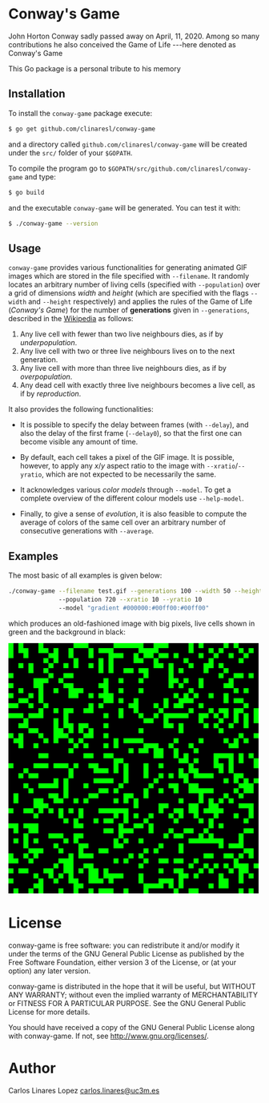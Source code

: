 # Conway's Game

John Horton Conway sadly passed away on April, 11, 2020. Among so many
contributions he also conceived the Game of Life ---here denoted as Conway's
Game

This Go package is a personal tribute to his memory


## Installation

To install the `conway-game` package execute:

``` sh
$ go get github.com/clinaresl/conway-game
```

and a directory called `github.com/clinaresl/conway-game` will be created under
the `src/` folder of your `$GOPATH`.

To compile the program go to `$GOPATH/src/github.com/clinaresl/conway-game` and
type:

``` sh
$ go build
```

and the executable `conway-game` will be generated. You can test it with:

``` sh
$ ./conway-game --version
```


## Usage

`conway-game` provides various functionalities for generating animated GIF
images which are stored in the file specified with `--filename`. It randomly
locates an arbitrary number of living cells (specified with `--population`) over
a grid of dimensions *width* and *height* (which are specified with the flags
`--width` and `--height` respectively) and applies the rules of the Game of Life
(*Conway's Game*) for the number of **generations** given in `--generations`,
described in the
[Wikipedia](https://en.wikipedia.org/wiki/Conway%27s_Game_of_Life) as follows:

1. Any live cell with fewer than two live neighbours dies, as if by
   *underpopulation*.
2. Any live cell with two or three live neighbours lives on to the next
   generation.
3. Any live cell with more than three live neighbours dies, as if by
   *overpopulation*.
4. Any dead cell with exactly three live neighbours becomes a live cell, as if
   by *reproduction*.

It also provides the following functionalities:

* It is possible to specify the delay between frames (with `--delay`), and also
  the delay of the first frame (`--delay0`), so that the first one can become
  visible any amount of time.
  
* By default, each cell takes a pixel of the GIF image. It is possible, however,
  to apply any *x*/*y* aspect ratio to the image with `--xratio`/`--yratio`,
  which are not expected to be necessarily the same.

* It acknowledges various *color models* through `--model`. To get a complete
  overview of the different colour models use `--help-model`.

* Finally, to give a sense of *evolution*, it is also feasible to compute the
  average of colors of the same cell over an arbitrary number of consecutive
  generations with `--average`.


## Examples

The most basic of all examples is given below:

``` sh
./conway-game --filename test.gif --generations 100 --width 50 --height 50 
              --population 720 --xratio 10 --yratio 10 
              --model "gradient #000000:#00ff00:#00ff00"
```

which produces an old-fashioned image with big pixels, live cells shown in green
and the background in black:

![Example 0](pics/example-0.gif)


# License #

conway-game is free software: you can redistribute it and/or modify it under the
terms of the GNU General Public License as published by the Free Software
Foundation, either version 3 of the License, or (at your option) any later
version.

conway-game is distributed in the hope that it will be useful, but WITHOUT ANY
WARRANTY; without even the implied warranty of MERCHANTABILITY or FITNESS FOR A
PARTICULAR PURPOSE. See the GNU General Public License for more details.

You should have received a copy of the GNU General Public License along with
conway-game. If not, see <http://www.gnu.org/licenses/>.


# Author #

Carlos Linares Lopez <carlos.linares@uc3m.es>
